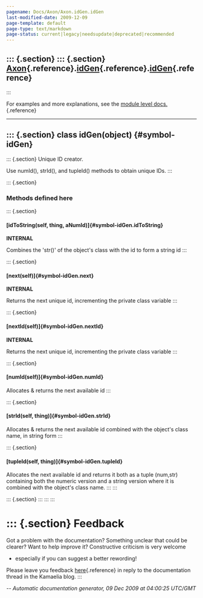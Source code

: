 ```yaml
---
pagename: Docs/Axon/Axon.idGen.idGen
last-modified-date: 2009-12-09
page-template: default
page-type: text/markdown
page-status: current|legacy|needsupdate|deprecated|recommended
---
```

::: {.section}
::: {.section}
[Axon](/Docs/Axon/Axon.html){.reference}.[idGen](/Docs/Axon/Axon.idGen.html){.reference}.[idGen](/Docs/Axon/Axon.idGen.idGen.html){.reference}
----------------------------------------------------------------------------------------------------------------------------------------------
:::

For examples and more explanations, see the [module level
docs.](/Docs/Axon/Axon.idGen.html){.reference}

------------------------------------------------------------------------

::: {.section}
class idGen(object) {#symbol-idGen}
-------------------

::: {.section}
Unique ID creator.

Use numId(), strId(), and tupleId() methods to obtain unique IDs.
:::

::: {.section}
### Methods defined here

::: {.section}
#### [idToString(self, thing, aNumId)]{#symbol-idGen.idToString}

**INTERNAL**

Combines the \'str()\' of the object\'s class with the id to form a
string id
:::

::: {.section}
#### [next(self)]{#symbol-idGen.next}

**INTERNAL**

Returns the next unique id, incrementing the private class variable
:::

::: {.section}
#### [nextId(self)]{#symbol-idGen.nextId}

**INTERNAL**

Returns the next unique id, incrementing the private class variable
:::

::: {.section}
#### [numId(self)]{#symbol-idGen.numId}

Allocates & returns the next available id
:::

::: {.section}
#### [strId(self, thing)]{#symbol-idGen.strId}

Allocates & returns the next available id combined with the object\'s
class name, in string form
:::

::: {.section}
#### [tupleId(self, thing)]{#symbol-idGen.tupleId}

Allocates the next available id and returns it both as a tuple (num,str)
containing both the numeric version and a string version where it is
combined with the object\'s class name.
:::
:::

::: {.section}
:::
:::
:::

::: {.section}
Feedback
========

Got a problem with the documentation? Something unclear that could be
clearer? Want to help improve it? Constructive criticism is very welcome
- especially if you can suggest a better rewording!

Please leave you feedback
[here](../../../cgi-bin/blog/blog.cgi?rm=viewpost&nodeid=1142023701){.reference}
in reply to the documentation thread in the Kamaelia blog.
:::

*\-- Automatic documentation generator, 09 Dec 2009 at 04:00:25 UTC/GMT*
